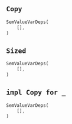 ## `Copy`

```rust
SemValueVarDeps(
    [],
)
```

## `Sized`

```rust
SemValueVarDeps(
    [],
)
```

## `impl Copy for _`

```rust
SemValueVarDeps(
    [],
)
```
